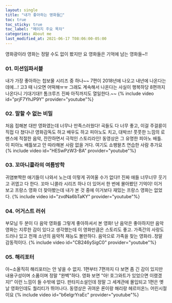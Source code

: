 ```yaml
---
layout: single
title: "내가 좋아하는 영화들🎥"
toc: true
toc_sticky: true
toc_label: "페이지 주요 목차"
categories: About me
last_modified_at: 2021-06-17 T08:06:00-05:00
--- 
```


영화광이라 영화는 정말 수도 없이 봤지만 요 영화들은 기억에 남는 영화들~!!

### 01. 미션임파서블


내가 가장 좋아하는 첩보물 시리즈 중 하나~~
7편이 2018년에 나오고 내년에 나온다는데에...! 고3 때 나오면 어떡해ㅠㅠ
그래도 계속해서 나온다는 사실이 행복하당
8편까지 나온다니 기대기대!! 톰크루즈 진짜 아직까지도 열일한다.~~
{% include video id="prjF7YhJP9Y" provider="youtube"%}

### 02. 말할 수 없는 비밀

처음 접해본 대만 영화였는데 너무나 만족스러웠다! 곡들도 다 너무 좋고, 이걸 주걸륜이 직접 다 쳤다니!
영화감독도 하고 배우도 하고 피아노도 치고, 대박쓰! 풋풋한 느낌의 로맨스에 적절한 음악, 잔잔하면서 극적인 스토리라인!
동영상은 그 유명한 피아노 배틀. 이 피아노 배틀보고 안 따라해본 사람 없을 거다. 여기도 쇼팽왈츠 연습한 사람 추가요
{% include video id="HESwPzW3-BA" provider="youtube"%}

### 03. 꼬마니콜라의 여름방학

귀염뽀짝한 애기들이 나와서 노는데 이렇게 귀여울 수가 없다!! 진짜 애들 너무너무 웃기고 귀엽고 다 한다.
꼬마 니콜라 시리즈 하나 더 있어서 한 번에 몰아봤던 기억이! 이거 보고 프랑스 영화 더 찾아봤는데 내가 본 것 중에 이거보다 재밌는 프랑스 영화는 없었다.
{% include video id="zvdNa6bTaKY" provider="youtube"%}


### 04. 어거스트 러쉬
부모님 두 분이 다 음악 영화를 그렇게 좋아하셔서 본 영화! 난 음악은 좋아하지만 음악영화는 지루한 감이 있다고 생각했는데 이 영화만큼은 스토리도 좋고. 가족간의 사랑도 드러나 있고
천재 소년의 음악적 재능도 볼만하다. 음악으로 가족을 찾는 영화라..정말 감동적이다.
{% include video id="CB246ySigC0" provider="youtube"%}

### 05. 해리포터

아~소올직히 해리포터는 안 넣을 수 없지. 1편부터 7편까지 다 보면 좀 긴 감이 있지만 내용구성이며 소품이며 정말 "완벽"하다.
영화 보면 "아! 호그와트가 있었으면 이랬겠지!" 이런 느낌이 들 수밖에 없다. 
판타지소설인데 정말 그 세계관에 몰입되고 1편은 옛날 영화인데도 퀄리티가 뛰어나다.
동영상은 귀여운 론이랑 해리랑 헤르미온느 어린시절이요
{% include video id="b6eIgrYraEc" provider="youtube"%}
